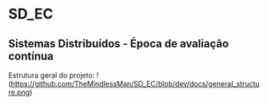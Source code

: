 # SD_EC
## Sistemas Distribuídos - Época de avaliação contínua

Estrutura geral do projeto:
!(https://github.com/TheMindlessMan/SD_EC/blob/dev/docs/general_structure.png)